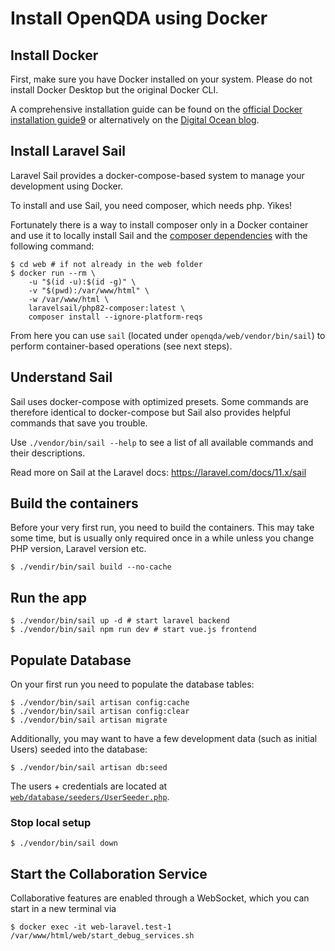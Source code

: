 # Install OpenQDA using Docker



## Install Docker

First, make sure you have Docker installed on your system.
Please do not install Docker Desktop but the original Docker CLI.

A comprehensive installation guide can be found on the 
[official Docker installation guide9](https://docs.docker.com/engine/install/) or alternatively on the
[Digital Ocean blog](https://www.digitalocean.com/community/tutorials/how-to-install-and-use-docker-on-ubuntu-20-04).

## Install Laravel Sail

Laravel Sail provides a docker-compose-based system
to manage your development using Docker.

To install and use Sail, you need composer, which needs php. Yikes!

Fortunately there is a way to install composer only in a Docker container and use it
to locally install Sail and the [composer dependencies](https://laravel.com/docs/10.x/sail#installing-composer-dependencies-for-existing-projects)
with the following command:

```shell
$ cd web # if not already in the web folder
$ docker run --rm \
    -u "$(id -u):$(id -g)" \
    -v "$(pwd):/var/www/html" \
    -w /var/www/html \
    laravelsail/php82-composer:latest \
    composer install --ignore-platform-reqs
```

From here you can use `sail` (located under `openqda/web/vendor/bin/sail`)
to perform container-based operations (see next steps).

## Understand Sail

Sail uses docker-compose with optimized presets.
Some commands are therefore identical to docker-compose
but Sail also provides helpful commands that save you trouble.

Use `./vendor/bin/sail --help` to see a list of all available commands 
and their descriptions.

Read more on Sail at the Laravel docs:
https://laravel.com/docs/11.x/sail

## Build the containers

Before your very first run, you need to build the
containers. This may take some time, but is usually only
required once in a while unless you change PHP version, Laravel version etc.

```shell
$ ./vendir/bin/sail build --no-cache
```

## Run the app

```shell
$ ./vendor/bin/sail up -d # start laravel backend
$ ./vendor/bin/sail npm run dev # start vue.js frontend
```


## Populate Database

On your first run you need to populate the database tables:

```shell
$ ./vendor/bin/sail artisan config:cache
$ ./vendor/bin/sail artisan config:clear
$ ./vendor/bin/sail artisan migrate
```

Additionally, you may want to have a few development data (such as initial Users) seeded
into the database:

```shell
$ ./vendor/bin/sail artisan db:seed
```

The users + credentials are located at [`web/database/seeders/UserSeeder.php`](../../web/database/seeders/UserSeeder.php).

### Stop local setup

```shell
$ ./vendor/bin/sail down
```

## Start the Collaboration Service

Collaborative features are enabled through a WebSocket, which
you can start in a new terminal via

```shell
$ docker exec -it web-laravel.test-1 /var/www/html/web/start_debug_services.sh
```
